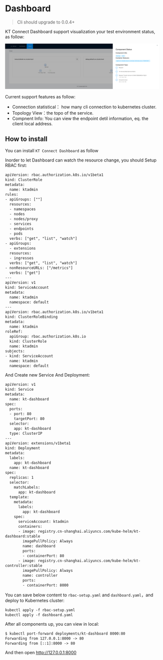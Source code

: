 Dashboard
====

> Cli should upgrade to 0.0.4+

KT Connect Dashboard support visualization your test environment status, as follow:

![](../_media/guide/kt-dashboard.png)

Current support features as follow:

* Connection statistical： how many cli connection to kubernetes cluster.
* Topology View：the topo of the service.
* Compnent Info: You can view the endpoint detil information, eq. the client local address.

## How to install

You can install `KT Connect Dashboard` as follow

Inorder to let Dashboard can watch the resource change, you should Setup RBAC first:

```
apiVersion: rbac.authorization.k8s.io/v1beta1
kind: ClusterRole
metadata:
  name: ktadmin
rules:
- apiGroups: [""]
  resources:
  - namespaces
  - nodes
  - nodes/proxy
  - services
  - endpoints
  - pods
  verbs: ["get", "list", "watch"]
- apiGroups:
  - extensions
  resources:
  - ingresses
  verbs: ["get", "list", "watch"]
- nonResourceURLs: ["/metrics"]
  verbs: ["get"]
---
apiVersion: v1
kind: ServiceAccount
metadata:
  name: ktadmin
  namespace: default
---
apiVersion: rbac.authorization.k8s.io/v1beta1
kind: ClusterRoleBinding
metadata:
  name: ktadmin
roleRef:
  apiGroup: rbac.authorization.k8s.io
  kind: ClusterRole
  name: ktadmin
subjects:
- kind: ServiceAccount
  name: ktadmin
  namespace: default
```

And Create new Service And Deployment:

```
apiVersion: v1
kind: Service
metadata:
  name: kt-dashboard
spec:
  ports:
  - port: 80
    targetPort: 80
  selector:
    app: kt-dashboard
  type: ClusterIP
---
apiVersion: extensions/v1beta1
kind: Deployment
metadata:
  labels:
    app: kt-dashboard
  name: kt-dashboard
spec:
  replicas: 1
  selector:
    matchLabels:
      app: kt-dashboard
  template:
    metadata:
      labels:
        app: kt-dashboard
    spec:
      serviceAccount: ktadmin
      containers:
      - image: registry.cn-shanghai.aliyuncs.com/kube-helm/kt-dashboard:stable
        imagePullPolicy: Always
        name: dashboard
        ports:
        - containerPort: 80
      - image: registry.cn-shanghai.aliyuncs.com/kube-helm/kt-controller:stable
        imagePullPolicy: Always
        name: controller
        ports:
        - containerPort: 8000
```

You can save below content to `rbac-setup.yaml` and `dashboard.yaml`，and deploy to Kubernetes cluster:

```
kubectl apply -f rbac-setup.yaml
kubectl apply -f dashboard.yaml
```

After all components up, you can view in local:

```
$ kubectl port-forward deployments/kt-dashboard 8000:80   
Forwarding from 127.0.0.1:8000 -> 80
Forwarding from [::1]:8000 -> 80
```

And then open http://127.0.0.1:8000